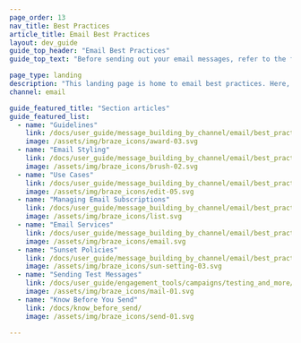 ```yaml
---
page_order: 13
nav_title: Best Practices
article_title: Email Best Practices
layout: dev_guide
guide_top_header: "Email Best Practices"
guide_top_text: "Before sending out your email messages, refer to the following articles for things you should know and check for."

page_type: landing
description: "This landing page is home to email best practices. Here, you can find tips, use cases, and best practices to refine your email messaging."
channel: email

guide_featured_title: "Section articles"
guide_featured_list:
  - name: "Guidelines"
    link: /docs/user_guide/message_building_by_channel/email/best_practices/guidelines_and_tips/
    image: /assets/img/braze_icons/award-03.svg
  - name: "Email Styling"
    link: /docs/user_guide/message_building_by_channel/email/best_practices/email_styling/
    image: /assets/img/braze_icons/brush-02.svg
  - name: "Use Cases"
    link: /docs/user_guide/message_building_by_channel/email/best_practices/use_cases/
    image: /assets/img/braze_icons/edit-05.svg
  - name: "Managing Email Subscriptions"
    link: /docs/user_guide/message_building_by_channel/email/best_practices/managing_email_subscriptions/
    image: /assets/img/braze_icons/list.svg
  - name: "Email Services"
    link: /docs/user_guide/message_building_by_channel/email/best_practices/email_services/
    image: /assets/img/braze_icons/email.svg
  - name: "Sunset Policies"
    link: /docs/user_guide/message_building_by_channel/email/best_practices/sunset_policies/
    image: /assets/img/braze_icons/sun-setting-03.svg
  - name: "Sending Test Messages"
    link: /docs/user_guide/engagement_tools/campaigns/testing_and_more/sending_test_messages/
    image: /assets/img/braze_icons/mail-01.svg
  - name: "Know Before You Send"
    link: /docs/know_before_send/
    image: /assets/img/braze_icons/send-01.svg

---
```

